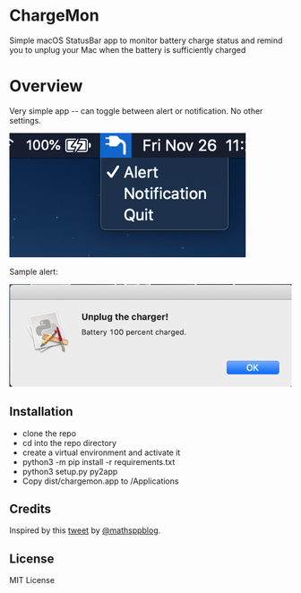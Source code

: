 # ChargeMon

Simple macOS StatusBar app to monitor battery charge status and remind you to unplug your Mac when the battery is sufficiently charged

# Overview

Very simple app -- can toggle between alert or notification.  No other settings.

![StatusBar screenshot](statusbar.png)

Sample alert:

![Alert screenshot](alert.png)

## Installation

- clone the repo
- cd into the repo directory
- create a virtual environment and activate it
- python3 -m pip install -r requirements.txt
- python3 setup.py py2app
- Copy dist/chargemon.app to /Applications

## Credits

Inspired by this [tweet](https://twitter.com/mathsppblog/status/1462706686058246151) by [@mathsppblog](https://twitter.com/mathsppblog).

## License

MIT License